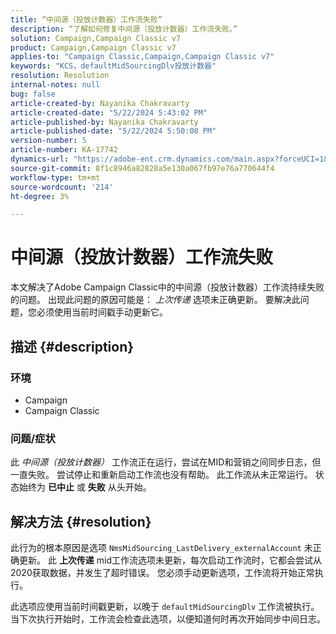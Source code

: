 ```yaml
---
title: “中间源（投放计数器）工作流失败”
description: “了解如何修复中间源（投放计数器）工作流失败。”
solution: Campaign,Campaign Classic v7
product: Campaign,Campaign Classic v7
applies-to: "Campaign Classic,Campaign,Campaign Classic v7"
keywords: "KCS，defaultMidSourcingDlv投放计数器"
resolution: Resolution
internal-notes: null
bug: false
article-created-by: Nayanika Chakravarty
article-created-date: "5/22/2024 5:43:02 PM"
article-published-by: Nayanika Chakravarty
article-published-date: "5/22/2024 5:50:08 PM"
version-number: 5
article-number: KA-17742
dynamics-url: "https://adobe-ent.crm.dynamics.com/main.aspx?forceUCI=1&pagetype=entityrecord&etn=knowledgearticle&id=f8d43cbb-6218-ef11-9f89-000d3a37816b"
source-git-commit: 8f1c8946a82828a5e130a067fb97e76a770644f4
workflow-type: tm+mt
source-wordcount: '214'
ht-degree: 3%

---
```


# 中间源（投放计数器）工作流失败


本文解决了Adobe Campaign Classic中的中间源（投放计数器）工作流持续失败的问题。 出现此问题的原因可能是： *上次传递* 选项未正确更新。 要解决此问题，您必须使用当前时间戳手动更新它。

## 描述 {#description}


### <b>环境</b>

- Campaign
- Campaign Classic


### <b>问题/症状</b>

此 *中间源（投放计数器）* 工作流正在运行，尝试在MID和营销之间同步日志，但一直失败。 尝试停止和重新启动工作流也没有帮助。 此工作流从未正常运行。 状态始终为 <b>已中止</b> 或 <b>失败</b> 从头开始。


## 解决方法 {#resolution}


此行为的根本原因是选项 `NmsMidSourcing_LastDelivery_externalAccount` 未正确更新。 此 <b>上次传递</b> mid工作流选项未更新，每次启动工作流时，它都会尝试从2020获取数据，并发生了超时错误。 您必须手动更新选项，工作流将开始正常执行。

此选项应使用当前时间戳更新，以晚于 `defaultMidSourcingDlv` 工作流被执行。 当下次执行开始时，工作流会检查此选项，以便知道何时再次开始同步中间日志。
